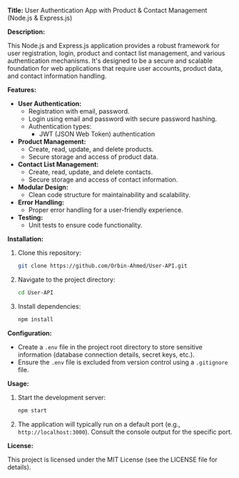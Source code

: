**Title:** User Authentication App with Product & Contact Management (Node.js & Express.js)

**Description:**

This Node.js and Express.js application provides a robust framework for user registration, login, product and contact list management, and various authentication mechanisms. It's designed to be a secure and scalable foundation for web applications that require user accounts, product data, and contact information handling.

**Features:**

- **User Authentication:**
    - Registration with email, password.
    - Login using email and password with secure password hashing.
    - Authentication types:
        - JWT (JSON Web Token) authentication
- **Product Management:**
    - Create, read, update, and delete products.
    - Secure storage and access of product data.
- **Contact List Management:**
    - Create, read, update, and delete contacts.
    - Secure storage and access of contact information.
- **Modular Design:**
    - Clean code structure for maintainability and scalability.
- **Error Handling:**
    - Proper error handling for a user-friendly experience.
- **Testing:**
    - Unit tests to ensure code functionality.

**Installation:**

1. Clone this repository:

   ```bash
   git clone https://github.com/Orbin-Ahmed/User-API.git
   ```

2. Navigate to the project directory:

   ```bash
   cd User-API
   ```

3. Install dependencies:

   ```bash
   npm install
   ```

**Configuration:**

- Create a `.env` file in the project root directory to store sensitive information (database connection details, secret keys, etc.).
- Ensure the `.env` file is excluded from version control using a `.gitignore` file.

**Usage:**

1. Start the development server:

   ```bash
   npm start
   ```

2. The application will typically run on a default port (e.g., `http://localhost:3000`). Consult the console output for the specific port.

**License:**

This project is licensed under the MIT License (see the LICENSE file for details).
